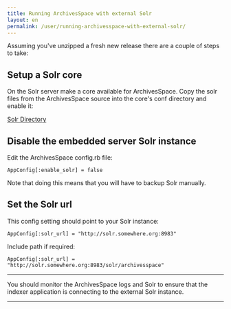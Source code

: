 ```yaml
---
title: Running ArchivesSpace with external Solr
layout: en
permalink: /user/running-archivesspace-with-external-solr/
---
```

Assuming you've unzipped a fresh new release there are a couple of steps to take:

## Setup a Solr core

On the Solr server make a core available for ArchivesSpace. Copy the solr files from the ArchivesSpace source into the core's conf directory and enable it:

[Solr Directory](https://github.com/archivesspace/archivesspace/tree/master/solr)

## Disable the embedded server Solr instance

Edit the ArchivesSpace config.rb file:

```
AppConfig[:enable_solr] = false
```

Note that doing this means that you will have to backup Solr manually.

## Set the Solr url

This config setting should point to your Solr instance:

```
AppConfig[:solr_url] = "http://solr.somewhere.org:8983"
```

Include path if required:

```
AppConfig[:solr_url] = "http://solr.somewhere.org:8983/solr/archivesspace"
```

---

You should monitor the ArchivesSpace logs and Solr to ensure that the indexer application is connecting to the external Solr instance.

---
